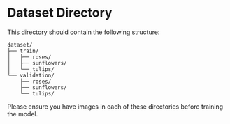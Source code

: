 # Dataset Directory

This directory should contain the following structure:
```
dataset/
├── train/
│   ├── roses/
│   ├── sunflowers/
│   └── tulips/
└── validation/
    ├── roses/
    ├── sunflowers/
    └── tulips/
```

Please ensure you have images in each of these directories before training the model. 